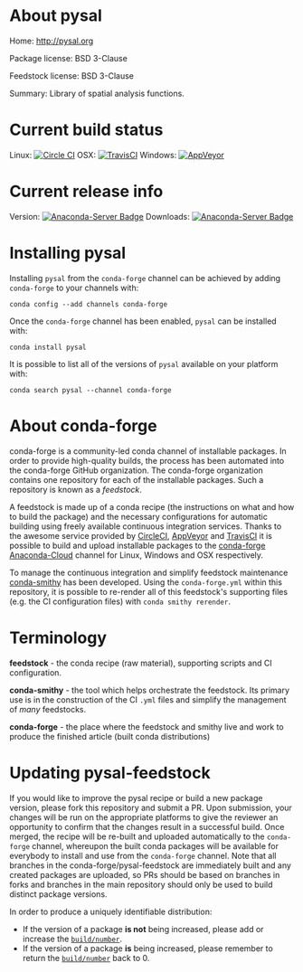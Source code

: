 About pysal
===========

Home: http://pysal.org

Package license: BSD 3-Clause

Feedstock license: BSD 3-Clause

Summary: Library of spatial analysis functions.



Current build status
====================

Linux: [![Circle CI](https://circleci.com/gh/conda-forge/pysal-feedstock.svg?style=shield)](https://circleci.com/gh/conda-forge/pysal-feedstock)
OSX: [![TravisCI](https://travis-ci.org/conda-forge/pysal-feedstock.svg?branch=master)](https://travis-ci.org/conda-forge/pysal-feedstock)
Windows: [![AppVeyor](https://ci.appveyor.com/api/projects/status/github/conda-forge/pysal-feedstock?svg=True)](https://ci.appveyor.com/project/conda-forge/pysal-feedstock/branch/master)

Current release info
====================
Version: [![Anaconda-Server Badge](https://anaconda.org/conda-forge/pysal/badges/version.svg)](https://anaconda.org/conda-forge/pysal)
Downloads: [![Anaconda-Server Badge](https://anaconda.org/conda-forge/pysal/badges/downloads.svg)](https://anaconda.org/conda-forge/pysal)

Installing pysal
================

Installing `pysal` from the `conda-forge` channel can be achieved by adding `conda-forge` to your channels with:

```
conda config --add channels conda-forge
```

Once the `conda-forge` channel has been enabled, `pysal` can be installed with:

```
conda install pysal
```

It is possible to list all of the versions of `pysal` available on your platform with:

```
conda search pysal --channel conda-forge
```


About conda-forge
=================

conda-forge is a community-led conda channel of installable packages.
In order to provide high-quality builds, the process has been automated into the
conda-forge GitHub organization. The conda-forge organization contains one repository
for each of the installable packages. Such a repository is known as a *feedstock*.

A feedstock is made up of a conda recipe (the instructions on what and how to build
the package) and the necessary configurations for automatic building using freely
available continuous integration services. Thanks to the awesome service provided by
[CircleCI](https://circleci.com/), [AppVeyor](http://www.appveyor.com/)
and [TravisCI](https://travis-ci.org/) it is possible to build and upload installable
packages to the [conda-forge](https://anaconda.org/conda-forge)
[Anaconda-Cloud](http://docs.anaconda.org/) channel for Linux, Windows and OSX respectively.

To manage the continuous integration and simplify feedstock maintenance
[conda-smithy](http://github.com/conda-forge/conda-smithy) has been developed.
Using the ``conda-forge.yml`` within this repository, it is possible to re-render all of
this feedstock's supporting files (e.g. the CI configuration files) with ``conda smithy rerender``.


Terminology
===========

**feedstock** - the conda recipe (raw material), supporting scripts and CI configuration.

**conda-smithy** - the tool which helps orchestrate the feedstock.
                   Its primary use is in the construction of the CI ``.yml`` files
                   and simplify the management of *many* feedstocks.

**conda-forge** - the place where the feedstock and smithy live and work to
                  produce the finished article (built conda distributions)


Updating pysal-feedstock
========================

If you would like to improve the pysal recipe or build a new
package version, please fork this repository and submit a PR. Upon submission,
your changes will be run on the appropriate platforms to give the reviewer an
opportunity to confirm that the changes result in a successful build. Once
merged, the recipe will be re-built and uploaded automatically to the
`conda-forge` channel, whereupon the built conda packages will be available for
everybody to install and use from the `conda-forge` channel.
Note that all branches in the conda-forge/pysal-feedstock are
immediately built and any created packages are uploaded, so PRs should be based
on branches in forks and branches in the main repository should only be used to
build distinct package versions.

In order to produce a uniquely identifiable distribution:
 * If the version of a package **is not** being increased, please add or increase
   the [``build/number``](http://conda.pydata.org/docs/building/meta-yaml.html#build-number-and-string).
 * If the version of a package **is** being increased, please remember to return
   the [``build/number``](http://conda.pydata.org/docs/building/meta-yaml.html#build-number-and-string)
   back to 0.
